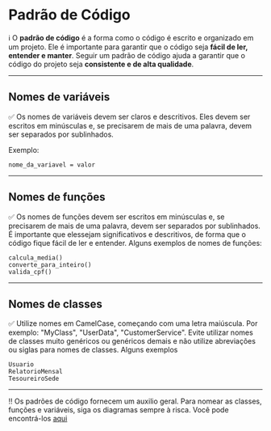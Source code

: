 # Padrão de Código

:information_source: O **padrão de código** é a forma como o código é escrito e organizado em um projeto. Ele é importante para garantir que o código seja **fácil de ler, entender e manter**. Seguir um padrão de código ajuda a garantir que o código do projeto seja **consistente e de alta qualidade**.

<hr>

## Nomes de variáveis
✅ Os nomes de variáveis devem ser claros e descritivos. Eles devem ser escritos em minúsculas e, se precisarem de mais de uma palavra, devem ser separados por sublinhados.

Exemplo:

```
nome_da_variavel = valor
```
<hr>

## Nomes de funções
✅ Os nomes de funções devem ser escritos em minúsculas e, se precisarem de mais de uma palavra, devem ser separados por sublinhados. É importante que elessejam significativos e descritivos, de forma que o código fique fácil de ler e entender. Alguns exemplos de nomes de funções:

```
calcula_media()
converte_para_inteiro()
valida_cpf()
```
<hr>

## Nomes de classes
✅ Utilize nomes em CamelCase, começando com uma letra maiúscula. Por exemplo: "MyClass", "UserData", "CustomerService". Evite utilizar nomes de classes muito genéricos ou genéricos demais e não utilize abreviações ou siglas para nomes de classes. Alguns exemplos 

```
Usuario
RelatorioMensal
TesoureiroSede
```
<hr>

:bangbang: Os padrões de código fornecem um auxilio geral. Para nomear as classes, funções e variáveis, siga os diagramas sempre à risca. Você pode encontrá-los [aqui](https://github.com/maiconrp/AD-Gestao/docs)